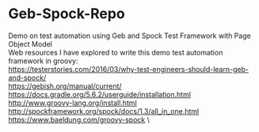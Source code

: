 # Geb-Spock-Repo
Demo on test automation using Geb and  Spock Test Framework with Page Object Model \
Web resources I have explored to write this demo test automation framework in groovy: \
https://testerstories.com/2016/03/why-test-engineers-should-learn-geb-and-spock/ \
https://gebish.org/manual/current/ \
https://docs.gradle.org/5.6.2/userguide/installation.html \
http://www.groovy-lang.org/install.html \
http://spockframework.org/spock/docs/1.3/all_in_one.html \
https://www.baeldung.com/groovy-spock \
 
